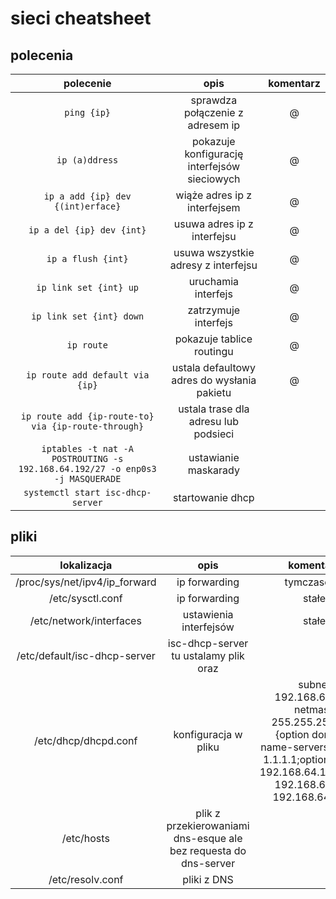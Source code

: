 sieci cheatsheet
================


polecenia
---------
|polecenie|opis|komentarz|
|:---------:|:----:|:------------------:|
|```ping {ip}```|sprawdza połączenie z adresem ip|@|
|```ip (a)ddress```| pokazuje konfigurację interfejsów sieciowych|@|
|```ip a add {ip} dev {(int)erface}```|wiąże adres ip z interfejsem|@|
|```ip a del {ip} dev {int}```|usuwa adres ip z interfejsu|@|
|```ip a flush {int}```|usuwa wszystkie adresy z interfejsu|@|
|```ip link set {int} up```|uruchamia interfejs|@|
|```ip link set {int} down```|zatrzymuje interfejs|@|
|```ip route```|pokazuje tablice routingu|@|
|```ip route add default via {ip}```|ustala defaultowy adres do wysłania pakietu|@|
|```ip route add {ip-route-to} via {ip-route-through}```|ustala trase dla adresu lub podsieci|
|```iptables -t nat -A POSTROUTING -s 192.168.64.192/27 -o enp0s3 -j MASQUERADE```| ustawianie maskarady|
|```systemctl start isc-dhcp-server```| startowanie dhcp|


pliki
-----
|lokalizacja|opis|komentarz|
|:---------:|:--:|:-------:|
|  /proc/sys/net/ipv4/ip_forward |ip forwarding|tymczasowe|
|   /etc/sysctl.conf  |     ip forwarding | stałe|
|   /etc/network/interfaces |    ustawienia interfejsów | stałe|
|/etc/default/isc-dhcp-server|isc-dhcp-server tu ustalamy plik oraz |
|/etc/dhcp/dhcpd.conf|konfiguracja w pliku|subnet 192.168.64.192 netmask 255.255.255.225 {option domain-name-servers 8.8.8.8, 1.1.1.1;option routers 192.168.64.193;range 192.168.64.201 192.168.64.223}|
|/etc/hosts|plik z przekierowaniami dns-esque ale bez requesta do dns-server|
|/etc/resolv.conf|pliki z DNS|
